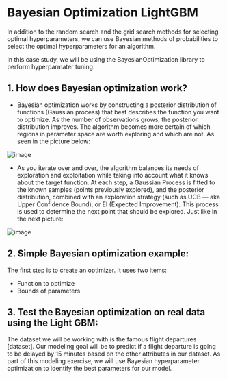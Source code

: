 # Bayesian Optimization LightGBM

In addition to the random search and the grid search methods for selecting optimal hyperparameters, we can use Bayesian methods of probabilities to select the optimal hyperparameters for an algorithm.

In this case study, we will be using the BayesianOptimization library to perform hyperparmater tuning.

## 1. How does Bayesian optimization work?

- Bayesian optimization works by constructing a posterior distribution of functions (Gaussian process) that best describes the function you want to optimize. As the number 
of observations grows, the posterior distribution improves. The algorithm becomes more certain of which regions in parameter space are worth exploring and which are
not. As seen in the picture below:

![image](https://user-images.githubusercontent.com/86930309/229310647-c42078e9-dadf-4d9c-987c-f7ec149c814a.png)

- As you iterate over and over, the algorithm balances its needs of exploration and exploitation while taking into account what it knows about the target function.
At each step, a Gaussian Process is fitted to the known samples (points previously explored), and the posterior distribution, combined with an exploration strategy
(such as UCB — aka Upper Confidence Bound), or EI (Expected Improvement). This process is used to determine the next point that should be explored. Just like in the next 
picture:

![image](https://user-images.githubusercontent.com/86930309/229310742-f79adf2a-adf1-4588-a1ca-bd7eaf54ec32.png)

## 2. Simple Bayesian optimization example:

The first step is to create an optimizer. It uses two items:

- Function to optimize
- Bounds of parameters

## 3. Test the Bayesian optimization on real data using the Light GBM:

The dataset we will be working with is the famous flight departures [dataset]. Our modeling goal will be to predict if a flight departure is going to be delayed by 15 
minutes based on the other attributes in our dataset. As part of this modeling exercise, we will use Bayesian hyperparameter optimization to identify the best 
parameters for our model.



